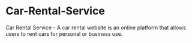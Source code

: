 # Car-Rental-Service
Car Rental Service - A car rental website is an online platform that allows users to rent cars for personal or business use. 
